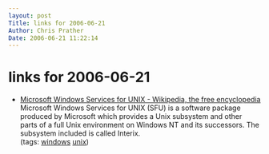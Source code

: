 ```yaml
---
layout: post
Title: links for 2006-06-21  
Author: Chris Prather
Date: 2006-06-21 11:22:14
---
```


# links for 2006-06-21
<ul class="delicious">
	<li>
		<div class="delicious-link"><a href="http://en.wikipedia.org/wiki/Services_for_Unix">Microsoft Windows Services for UNIX - Wikipedia, the free encyclopedia</a></div>
		<div class="delicious-extended">Microsoft Windows Services for UNIX (SFU) is a software package produced by Microsoft which provides a Unix subsystem and other parts of a full Unix environment on Windows NT and its successors. The subsystem included is called Interix.</div>
		<div class="delicious-tags">(tags: <a href="http://del.icio.us/perigrin/windows">windows</a> <a href="http://del.icio.us/perigrin/unix">unix</a>)</div>
	</li>
</ul>

